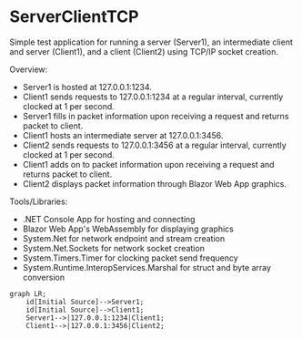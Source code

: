 # ServerClientTCP
Simple test application for running a server (Server1), an intermediate client and server (Client1), and a client (Client2) using TCP/IP socket creation.

Overview:
* Server1 is hosted at 127.0.0.1:1234.
* Client1 sends requests to 127.0.0.1:1234 at a regular interval, currently clocked at 1 per second.
* Server1 fills in packet information upon receiving a request and returns packet to client.
* Client1 hosts an intermediate server at 127.0.0.1:3456.
* Client2 sends requests to 127.0.0.1:3456 at a regular interval, currently clocked at 1 per second.
* Client1 adds on to packet information upon receiving a request and returns packet to client.
* Client2 displays packet information through Blazor Web App graphics.

Tools/Libraries:
* .NET Console App for hosting and connecting
* Blazor Web App's WebAssembly for displaying graphics
* System.Net for network endpoint and stream creation
* System.Net.Sockets for network socket creation
* System.Timers.Timer for clocking packet send frequency
* System.Runtime.InteropServices.Marshal for struct and byte array conversion

```mermaid
graph LR;
    id[Initial Source]-->Server1;
    id[Initial Source]-->Client1;
    Server1-->|127.0.0.1:1234|Client1;
    Client1-->|127.0.0.1:3456|Client2;
```